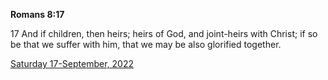 **Romans 8:17**

17 And if children, then heirs; heirs of God, and joint-heirs with Christ; if so be that we suffer with him, that we may be also glorified together.

[Saturday 17-September, 2022](https://t.me/s/daily_scripture)
